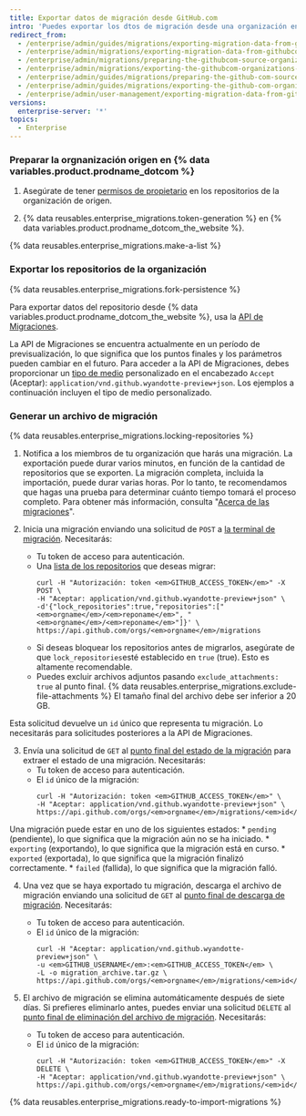 ```yaml
---
title: Exportar datos de migración desde GitHub.com
intro: 'Puedes exportar los dtos de migración desde una organización en {% data variables.product.prodname_dotcom_the_website %} si utilizas la API para seleccionar los repositorios que deseas migrar y luego generas un archivo de migración que puedas importar en una instancia de {% data variables.product.prodname_ghe_server %}.'
redirect_from:
  - /enterprise/admin/guides/migrations/exporting-migration-data-from-github-com
  - /enterprise/admin/migrations/exporting-migration-data-from-githubcom
  - /enterprise/admin/migrations/preparing-the-githubcom-source-organization
  - /enterprise/admin/migrations/exporting-the-githubcom-organizations-repositories
  - /enterprise/admin/guides/migrations/preparing-the-github-com-source-organization
  - /enterprise/admin/guides/migrations/exporting-the-github-com-organization-s-repositories
  - /enterprise/admin/user-management/exporting-migration-data-from-githubcom
versions:
  enterprise-server: '*'
topics:
  - Enterprise
---
```


### Preparar la orgnanización origen en {% data variables.product.prodname_dotcom %}

1. Asegúrate de tener [permisos de propietario](/articles/permission-levels-for-an-organization/) en los repositorios de la organización de origen.

2. {% data reusables.enterprise_migrations.token-generation %} en {% data variables.product.prodname_dotcom_the_website %}.

{% data reusables.enterprise_migrations.make-a-list %}

### Exportar los repositorios de la organización

{% data reusables.enterprise_migrations.fork-persistence %}

Para exportar datos del repositorio desde {% data variables.product.prodname_dotcom_the_website %}, usa la <a href="/rest/reference/migrations" class="dotcom-only">API de Migraciones</a>.

La API de Migraciones se encuentra actualmente en un período de previsualización, lo que significa que los puntos finales y los parámetros pueden cambiar en el futuro. Para acceder a la API de Migraciones, debes proporcionar un [tipo de medio](/rest/overview/media-types) personalizado en el encabezado `Accept` (Aceptar): `application/vnd.github.wyandotte-preview+json`. Los ejemplos a continuación incluyen el tipo de medio personalizado.

### Generar un archivo de migración

{% data reusables.enterprise_migrations.locking-repositories %}

1. Notifica a los miembros de tu organización que harás una migración. La exportación puede durar varios minutos, en función de la cantidad de repositorios que se exporten. La migración completa, incluida la importación, puede durar varias horas. Por lo tanto, te recomendamos que hagas una prueba para determinar cuánto tiempo tomará el proceso completo. Para obtener más información, consulta "[Acerca de las migraciones](/enterprise/admin/migrations/about-migrations#types-of-migrations)".

2. Inicia una migración enviando una solicitud de `POST` a <a href="/rest/reference/migrations#start-an-organization-migration" class="dotcom-only">la terminal de migración</a>. Necesitarás:
    * Tu token de acceso para autenticación.
    * Una [lista de los repositorios](/rest/reference/repos#list-organization-repositories) que deseas migrar:
      ```shell
      curl -H "Autorización: token <em>GITHUB_ACCESS_TOKEN</em>" -X POST \
      -H "Aceptar: application/vnd.github.wyandotte-preview+json" \
      -d'{"lock_repositories":true,"repositories":["<em>orgname</em>/<em>reponame</em>", "<em>orgname</em>/<em>reponame</em>"]}' \
      https://api.github.com/orgs/<em>orgname</em>/migrations
      ```
    *  Si deseas bloquear los repositorios antes de migrarlos, asegúrate de que `lock_repositories`esté establecido en `true` (true). Esto es altamente recomendable.
    * Puedes excluir archivos adjuntos pasando `exclude_attachments: true` al punto final. {% data reusables.enterprise_migrations.exclude-file-attachments %} El tamaño final del archivo debe ser inferior a 20 GB.

  Esta solicitud devuelve un `id` único que representa tu migración. Lo necesitarás para solicitudes posteriores a la API de Migraciones.

3. Envía una solicitud de `GET` al <a href="/rest/reference/migrations#get-an-organization-migration-status" class="dotcom-only"> punto final del estado de la migración</a> para extraer el estado de una migración. Necesitarás:
    * Tu token de acceso para autenticación.
    * El `id` único de la migración:
      ```shell
      curl -H "Autorización: token <em>GITHUB_ACCESS_TOKEN</em>" \
      -H "Aceptar: application/vnd.github.wyandotte-preview+json" \
      https://api.github.com/orgs/<em>orgname</em>/migrations/<em>id</em>
      ```

  Una migración puede estar en uno de los siguientes estados:
    * `pending` (pendiente), lo que significa que la migración aún no se ha iniciado.
    * `exporting` (exportando), lo que significa que la migración está en curso.
    * `exported` (exportada), lo que significa que la migración finalizó correctamente.
    * `failed` (fallida), lo que significa que la migración falló.

4. Una vez que se haya exportado tu migración, descarga el archivo de migración enviando una solicitud de `GET` al <a href="/rest/reference/migrations#download-an-organization-migration-archive" class="dotcom-only">punto final de descarga de migración</a>. Necesitarás:
    * Tu token de acceso para autenticación.
    * El `id` único de la migración:
      ```shell
      curl -H "Aceptar: application/vnd.github.wyandotte-preview+json" \
      -u <em>GITHUB_USERNAME</em>:<em>GITHUB_ACCESS_TOKEN</em> \
      -L -o migration_archive.tar.gz \
      https://api.github.com/orgs/<em>orgname</em>/migrations/<em>id</em>/archive
      ```

5. El archivo de migración se elimina automáticamente después de siete días. Si prefieres eliminarlo antes, puedes enviar una solicitud `DELETE` al <a href="/rest/reference/migrations#delete-an-organization-migration-archive" class="dotcom-only">punto final de eliminación del archivo de migración</a>. Necesitarás:
    * Tu token de acceso para autenticación.
    * El `id` único de la migración:
      ```shell
      curl -H "Autorización: token <em>GITHUB_ACCESS_TOKEN</em>" -X DELETE \
      -H "Aceptar: application/vnd.github.wyandotte-preview+json" \
      https://api.github.com/orgs/<em>orgname</em>/migrations/<em>id</em>/archive
      ```
{% data reusables.enterprise_migrations.ready-to-import-migrations %}
